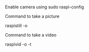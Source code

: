 Enable camera using sudo raspi-config

Command to take a picture

raspistill -o <image name>

Command to take a video

raspivid -o <videoname> -t <time for video in milliseconds>
